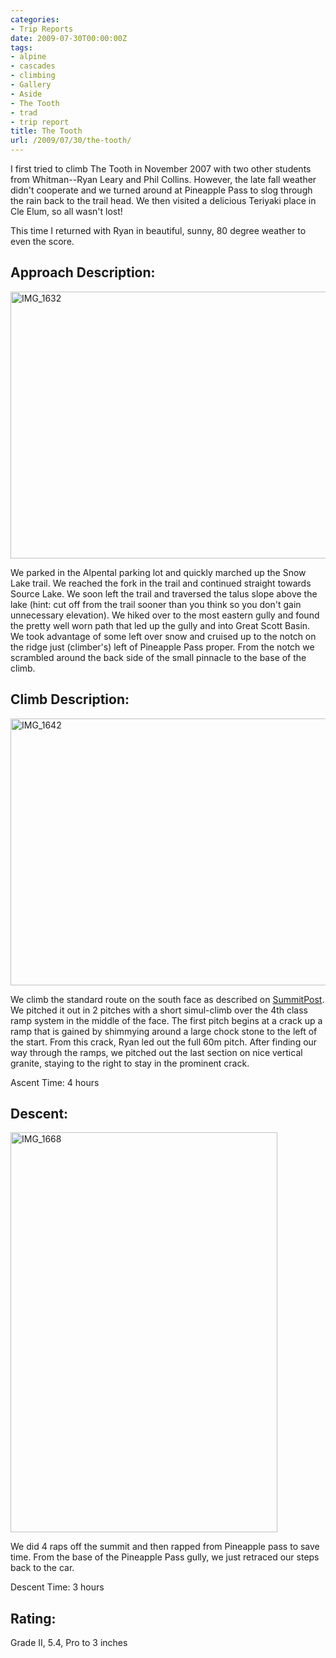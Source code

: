 ```yaml
---
categories:
- Trip Reports
date: 2009-07-30T00:00:00Z
tags:
- alpine
- cascades
- climbing
- Gallery
- Aside
- The Tooth
- trad
- trip report
title: The Tooth
url: /2009/07/30/the-tooth/
---
```


I first tried to climb The Tooth in November 2007 with two other students from Whitman--Ryan Leary and Phil Collins. However, the late fall weather didn't cooperate and we turned around at Pineapple Pass to slog through the rain back to the trail head. We then visited a delicious Teriyaki place in Cle Elum, so all wasn't lost!

This time I returned with Ryan in beautiful, sunny, 80 degree weather to even the score.

## Approach Description:

<a data-flickr-embed="true"  href="https://www.flickr.com/photos/andrewjesaitis/5838339124/" title="IMG_1632"><img src="https://farm6.staticflickr.com/5031/5838339124_536b9f69e3_z.jpg" width="640" height="427" alt="IMG_1632"></a><script async src="//embedr.flickr.com/assets/client-code.js" charset="utf-8"></script>

We parked in the Alpental parking lot and quickly marched up the Snow Lake trail. We reached the fork in the trail and continued straight towards Source Lake. We soon left the trail and traversed the talus slope above the lake (hint: cut off from the trail sooner than you think so you don't gain unnecessary elevation). We hiked over to the most eastern gully and found the pretty well worn path that led up the gully and into Great Scott Basin. We took advantage of some left over snow and cruised up to the notch on the ridge just (climber's) left of Pineapple Pass proper. From the notch we scrambled around the back side of the small pinnacle to the base of the climb.

## Climb Description:

<a data-flickr-embed="true"  href="https://www.flickr.com/photos/andrewjesaitis/5838341234/in/photostream/" title="IMG_1642"><img src="https://farm4.staticflickr.com/3126/5838341234_beb6bc7a9e_z.jpg" width="640" height="427" alt="IMG_1642"></a><script async src="//embedr.flickr.com/assets/client-code.js" charset="utf-8"></script>

We climb the standard route on the south face as described on [SummitPost](http://www.summitpost.org/route/158870/south-face.html). We pitched it out in 2 pitches with a short simul-climb over the 4th class ramp system in the middle of the face. The first pitch begins at a crack  up a ramp that is gained by shimmying around a large chock stone to the left of the start. From this crack, Ryan led out the full 60m pitch. After finding our way through the ramps, we pitched out the last section on nice vertical granite, staying to the right to stay in the prominent crack.

Ascent Time: 4 hours

## Descent:

<a data-flickr-embed="true"  href="https://www.flickr.com/photos/andrewjesaitis/5837788459/in/photostream/" title="IMG_1668"><img src="https://farm3.staticflickr.com/2534/5837788459_c030f5bf39_z.jpg" width="427" height="640" alt="IMG_1668"></a><script async src="//embedr.flickr.com/assets/client-code.js" charset="utf-8"></script>

We did 4 raps off the summit and then rapped from Pineapple pass to save time. From the base of the Pineapple Pass gully, we just retraced our steps back to the car.

Descent Time: 3 hours

## Rating:

Grade II, 5.4, Pro to 3 inches
